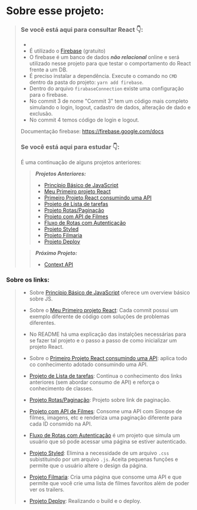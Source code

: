 # Sobre esse projeto: 
> ### Se você está aqui para consultar React  👇:
> - 
> - É utilizado o [Firebase](https://firebase.google.com/?hl=pt-br) (gratuito)
> - O firebase é um banco de dados **_não relacional_** online e será utilizado nesse projeto para que testar o comportamento do React frente a um DB.
> - É preciso instalar a dependência. Execute o comando no `CMD` dentro da pasta do projeto: `yarn add firebase`.
> - Dentro do arquivo `firabaseConnection` existe uma configuração para o firebase.
> - No commit 3 de nome "Commit 3" tem um código mais completo simulando o login, logout, cadastro de dados, alteração de dado e exclusão. 
> - No commit 4 temos código de login e logout. 
>
> Documentação firebase: https://firebase.google.com/docs
> ### Se você está aqui para estudar  👇:
> 
> É uma continuação de alguns projetos anteriores:
> > _**Projetos Anteriores:**_
> > 
> > - [Princípio Básico de JavaScript](https://github.com/DFMaia/PrincipiosBasicosJavaScript)
> > - [Meu Primeiro projeto React](https://github.com/DFMaia/primeiro-projeto-react)
> > - [Primeiro Projeto React consumindo uma API](https://github.com/DFMaia/react-api/tree/master/src)
> > - [Projeto de Lista de tarefas](https://github.com/DFMaia/react-todo-project)
> > - [Projeto Rotas/Paginação](https://github.com/DFMaia/react-rotas)
> > - [Projeto com API de Filmes](https://github.com/DFMaia/react-filmes)
> > - [Fluxo de Rotas com Autenticação](https://github.com/DFMaia/react-fluxo-rotas-autenticacao)
> > - [Projeto Styled](https://github.com/DFMaia/react-styled-component)
> > - [Projeto Filmaria](https://github.com/DFMaia/react-filmaria)
> > - [Projeto Deploy](https://github.com/DFMaia/react-fazendo-deploy)
> 
> > _**Próximo Projeto:**_
> > - [Context API](https://github.com/DFMaia/context-api)

### Sobre os links:

> -   Sobre  [Princípio Básico de JavaScript](https://github.com/DFMaia/PrincipiosBasicosJavaScript)  oferece um overview básico sobre JS.
>     
> -   Sobre o  [Meu Primeiro projeto React](https://github.com/DFMaia/primeiro-projeto-react): Cada commit possui um exemplo diferente de código com soluções de problemas diferentes.
>     
> -   No README há uma explicação das instalções necessárias para se fazer tal projeto e o passo a passo de como inicializar um projeto React.
>     
> -   Sobre o  [Primeiro Projeto React consumindo uma API](https://github.com/DFMaia/react-api/tree/master/src): aplica todo co conhecimento adotado consumindo uma API.
>     
> -   [Projeto de Lista de tarefas](https://github.com/DFMaia/react-todo-project): Continua o conhecimento dos links anteriores (sem abordar consumo de API) e reforça o conhecimento de classes.
>
> - [Projeto Rotas/Paginação](https://github.com/DFMaia/react-rotas): Projeto sobre link de paginação. 
> - [Projeto com API de Filmes](https://github.com/DFMaia/react-filmes): Consome uma API com Sinopse de filmes, imagens, etc e renderiza uma paginação diferente para cada ID consmido na API.
> - [Fluxo de Rotas com Autenticação](https://github.com/DFMaia/react-fluxo-rotas-autenticacao) é um projeto que simula um usuário que só pode acessar uma página se estiver autenticado. 
> - [Projeto Styled](https://github.com/DFMaia/react-styled-component): Elimina a necessidade de um arquivo `.css` subistituindo por um arquivo `.js`. Aceita pequenas funções e permite que o usuário altere o design da página.
> - [Projeto Filmaria](https://github.com/DFMaia/react-filmaria): Cria uma página que consome uma API e que permite que você crie uma lista de filmes favoritos além de poder ver os trailers.
> - [Projeto Deploy](https://github.com/DFMaia/react-fazendo-deploy): Realizando o build e o deploy.